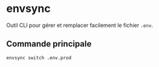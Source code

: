 # envsync

Outil CLI pour gérer et remplacer facilement le fichier `.env`.

## Commande principale

```bash
envsync switch .env.prod
